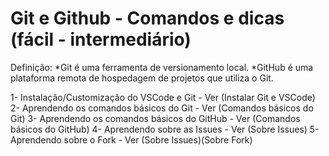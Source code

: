 # Git e Github - Comandos e dicas (fácil - intermediário)

Definição:
*Git é uma ferramenta de versionamento local.
*GitHub é uma plataforma remota de hospedagem de projetos que utiliza o Git.

1- Instalação/Customização do VSCode e Git - Ver (Instalar Git e VSCode)
2- Aprendendo os comandos básicos do Git - Ver (Comandos básicos do Git)
3- Aprendendo os comandos básicos do GitHub - Ver (Comandos básicos do GitHub)
4- Aprendendo sobre as Issues - Ver (Sobre Issues)
5- Aprendendo sobre o Fork - Ver (Sobre Issues)(Sobre Fork)
